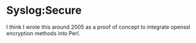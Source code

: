 # Syslog:Secure
I think I wrote this around 2005 as a proof of concept to integrate openssl encryption methods into Perl.
